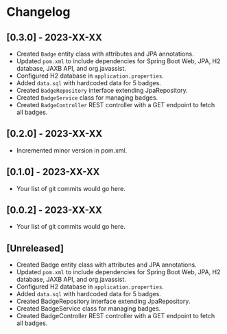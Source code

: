 # Changelog

## [0.3.0] - 2023-XX-XX

- Created `Badge` entity class with attributes and JPA annotations.
- Updated `pom.xml` to include dependencies for Spring Boot Web, JPA, H2 database, JAXB API, and org.javassist.
- Configured H2 database in `application.properties`.
- Added `data.sql` with hardcoded data for 5 badges.
- Created `BadgeRepository` interface extending JpaRepository.
- Created `BadgeService` class for managing badges.
- Created `BadgeController` REST controller with a GET endpoint to fetch all badges.

## [0.2.0] - 2023-XX-XX

- Incremented minor version in pom.xml.

## [0.1.0] - 2023-XX-XX

- Your list of git commits would go here.

## [0.0.2] - 2023-XX-XX

- Your list of git commits would go here.

## [Unreleased]

- Created Badge entity class with attributes and JPA annotations.
- Updated `pom.xml` to include dependencies for Spring Boot Web, JPA, H2 database, JAXB API, and org.javassist.
- Configured H2 database in `application.properties`.
- Added `data.sql` with hardcoded data for 5 badges.
- Created BadgeRepository interface extending JpaRepository.
- Created BadgeService class for managing badges.
- Created BadgeController REST controller with a GET endpoint to fetch all badges.
